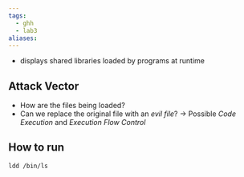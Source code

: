 ```yaml
---
tags:
  - ghh
  - lab3
aliases:
---
```


- displays shared libraries loaded by programs at runtime

## Attack Vector
- How are the files being loaded?
- Can we replace the original file with an *evil file*?
-> Possible *Code Execution* and *Execution Flow Control*



## How to run
```terminal
ldd /bin/ls
```
